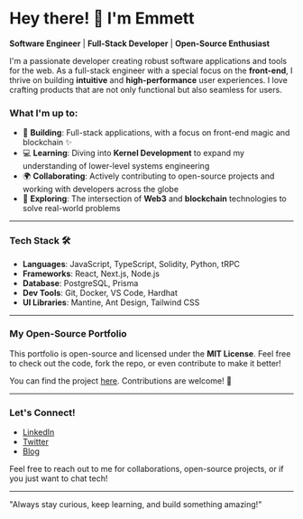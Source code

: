 # Hey there! 👋 I'm Emmett

**Software Engineer** | **Full-Stack Developer** | **Open-Source Enthusiast**

I'm a passionate developer creating robust software applications and tools for the web. As a full-stack engineer with a special focus on the **front-end**, I thrive on building **intuitive** and **high-performance** user experiences. I love crafting products that are not only functional but also seamless for users.

### What I'm up to:

- 🚀 **Building**: Full-stack applications, with a focus on front-end magic and blockchain ✨
- 💻 **Learning**: Diving into **Kernel Development** to expand my understanding of lower-level systems engineering
- 🌍 **Collaborating**: Actively contributing to open-source projects and working with developers across the globe
- 🔧 **Exploring**: The intersection of **Web3** and **blockchain** technologies to solve real-world problems

---

### Tech Stack 🛠️

- **Languages**: JavaScript, TypeScript, Solidity, Python, tRPC
- **Frameworks**: React, Next.js, Node.js
- **Database**: PostgreSQL, Prisma
- **Dev Tools**: Git, Docker, VS Code, Hardhat
- **UI Libraries**: Mantine, Ant Design, Tailwind CSS

---

### My Open-Source Portfolio

This portfolio is open-source and licensed under the **MIT License**. Feel free to check out the code, fork the repo, or even contribute to make it better!

You can find the project [here](https://github.com/lochipi/portfolio). Contributions are welcome! 🚀

---

### Let's Connect!

- [LinkedIn](https://www.linkedin.com/in/cornelius-emase/)
- [Twitter](https://x.com/EmaseLC)
- [Blog](https://emmett.vercel.app/blog)

Feel free to reach out to me for collaborations, open-source projects, or if you just want to chat tech!

---

"Always stay curious, keep learning, and build something amazing!"
